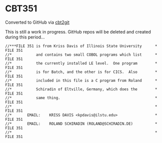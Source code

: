 # CBT351
Converted to GitHub via [cbt2git](https://github.com/wizardofzos/cbt2git)

This is still a work in progress. GitHub repos will be deleted and created during this period...

```
//***FILE 351 is from Kriss Davis of Illinois State University      *   FILE 351
//*           and contains two small COBOL programs which list      *   FILE 351
//*           the currently installed LE level.  One program        *   FILE 351
//*           is for Batch, and the other is for CICS.  Also        *   FILE 351
//*           included in this file is a C program from Roland      *   FILE 351
//*           Schiradin of Eltville, Germany, which does the        *   FILE 351
//*           same thing.                                           *   FILE 351
//*                                                                 *   FILE 351
//*       EMAIL:    KRISS DAVIS <kpdavis@ilstu.edu>                 *   FILE 351
//*       EMAIL:    ROLAND SCHIRADIN (ROLAND@SCHIRADIN.DE)          *   FILE 351
//*                                                                 *   FILE 351
```
